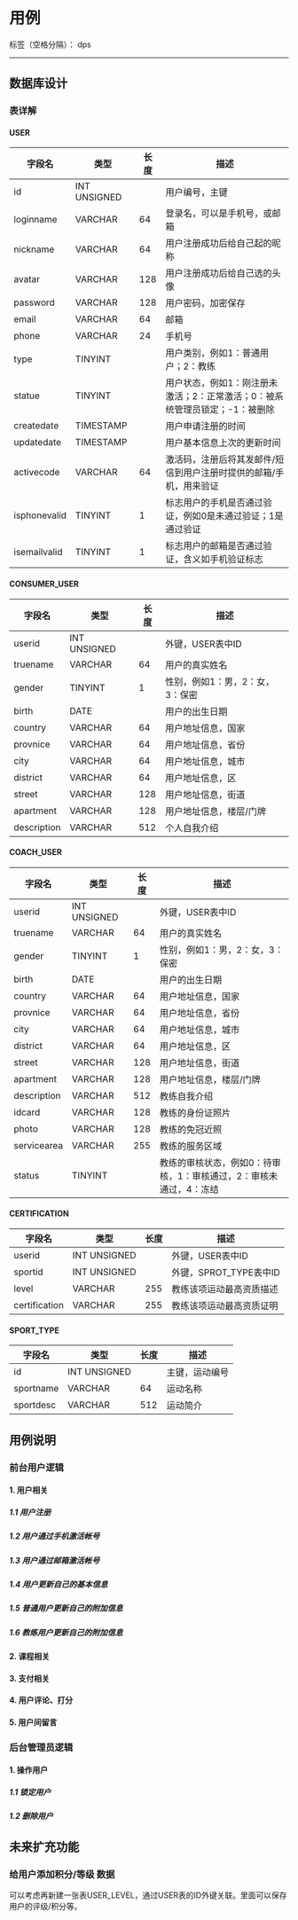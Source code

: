 # 用例

标签（空格分隔）： dps

---

## 数据库设计

### 表详解

#### USER
| 字段名 | 类型 | 长度 | 描述 |
| -----  | ----- | ----- |  ----- | 
| id | INT UNSIGNED |  | 用户编号，主键 | 
| loginname | VARCHAR | 64 | 登录名，可以是手机号，或邮箱 | 
| nickname  | VARCHAR | 64 | 用户注册成功后给自己起的昵称 | 
| avatar  | VARCHAR | 128 | 用户注册成功后给自己选的头像 | 
| password | VARCHAR | 128 | 用户密码，加密保存 | 
| email | VARCHAR | 64 | 邮箱 | 
| phone | VARCHAR | 24 | 手机号 | 
| type | TINYINT |  | 用户类别，例如1：普通用户；2：教练| 
| statue | TINYINT |  | 用户状态，例如1：刚注册未激活；2：正常激活；0：被系统管理员锁定；-1：被删除| 
| createdate | TIMESTAMP |  | 用户申请注册的时间 | 
| updatedate | TIMESTAMP |  | 用户基本信息上次的更新时间 | 
| activecode | VARCHAR | 64 | 激活码，注册后将其发邮件/短信到用户注册时提供的邮箱/手机，用来验证| 
| isphonevalid | TINYINT | 1 | 标志用户的手机是否通过验证，例如0是未通过验证；1是通过验证 | 
| isemailvalid | TINYINT | 1 | 标志用户的邮箱是否通过验证，含义如手机验证标志 | 

#### CONSUMER_USER
| 字段名 | 类型 | 长度 | 描述 |
| -----  | ----- | ----- |  ----- | 
| userid | INT UNSIGNED |  | 外键，USER表中ID |
| truename | VARCHAR | 64 | 用户的真实姓名 |
| gender | TINYINT | 1 | 性别，例如1：男，2：女，3：保密 |
| birth | DATE |  | 用户的出生日期 |
| country | VARCHAR | 64 | 用户地址信息，国家 |
| provnice | VARCHAR | 64 | 用户地址信息，省份 |
| city | VARCHAR | 64 | 用户地址信息，城市 |
| district | VARCHAR | 64 | 用户地址信息，区 |
| street | VARCHAR | 128 | 用户地址信息，街道 |
| apartment | VARCHAR | 128 | 用户地址信息，楼层/门牌  |
| description | VARCHAR | 512 | 个人自我介绍  |

#### COACH_USER
| 字段名 | 类型 | 长度 | 描述 |
| -----  | ----- | ----- |  ----- | 
| userid | INT UNSIGNED |  | 外键，USER表中ID |
| truename | VARCHAR | 64 | 用户的真实姓名 |
| gender | TINYINT | 1 | 性别，例如1：男，2：女，3：保密 |
| birth | DATE |  | 用户的出生日期 |
| country | VARCHAR | 64 | 用户地址信息，国家 |
| provnice | VARCHAR | 64 | 用户地址信息，省份 |
| city | VARCHAR | 64 | 用户地址信息，城市 |
| district | VARCHAR | 64 | 用户地址信息，区 |
| street | VARCHAR | 128 | 用户地址信息，街道 |
| apartment | VARCHAR | 128 | 用户地址信息，楼层/门牌  |
| description | VARCHAR | 512 | 教练自我介绍  |
| idcard | VARCHAR | 128 | 教练的身份证照片  |
| photo  | VARCHAR | 128 | 教练的免冠近照  |
| servicearea | VARCHAR | 255 | 教练的服务区域  |
| status | TINYINT |  | 教练的审核状态，例如0：待审核，1：审核通过，2：审核未通过，4：冻结  |

#### CERTIFICATION
| 字段名 | 类型 | 长度 | 描述 |
| -----  | ----- | ----- |  ----- | 
| userid | INT UNSIGNED |  | 外键，USER表中ID |
| sportid | INT UNSIGNED |  | 外键，SPROT_TYPE表中ID |
| level | VARCHAR | 255 | 教练该项运动最高资质描述 |
| certification | VARCHAR | 255 |  教练该项运动最高资质证明 |

#### SPORT_TYPE
| 字段名 | 类型 | 长度 | 描述 |
| -----  | ----- | ----- |  ----- | 
| id | INT UNSIGNED |  | 主键，运动编号 |
| sportname | VARCHAR | 64 | 运动名称 |
| sportdesc | VARCHAR | 512 | 运动简介 |


## 用例说明

### 前台用户逻辑
#### 1. 用户相关
##### 1.1 用户注册
##### 1.2 用户通过手机激活帐号
##### 1.3 用户通过邮箱激活帐号
##### 1.4 用户更新自己的基本信息
##### 1.5 普通用户更新自己的附加信息
##### 1.6 教练用户更新自己的附加信息

#### 2. 课程相关

#### 3. 支付相关

#### 4. 用户评论、打分

#### 5. 用户间留言


### 后台管理员逻辑
#### 1. 操作用户
##### 1.1 锁定用户
##### 1.2 删除用户


## 未来扩充功能

### 给用户添加积分/等级 数据
可以考虑再新建一张表USER_LEVEL，通过USER表的ID外键关联。里面可以保存用户的评级/积分等。

